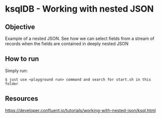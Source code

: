 # ksqlDB - Working with nested JSON

## Objective

Example of a nested JSON. See how we can select fields from a stream of records when the fields are contained in deeply nested JSON

## How to run

Simply run:

```
$ just use <playground run> command and search for start.sh in this folder
```

## Resources
https://developer.confluent.io/tutorials/working-with-nested-json/ksql.html
